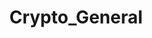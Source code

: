 ---
title: Crypto_General
crosslinks:
- icocrypto
- Buttcoin
- ethtrader
- autotldr
- CryptoCurrencies
---
